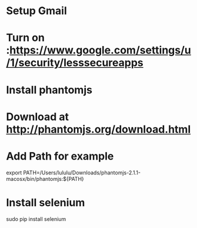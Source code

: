 # Setup Gmail
# Turn on :https://www.google.com/settings/u/1/security/lesssecureapps

# Install phantomjs
# Download at http://phantomjs.org/download.html
# Add Path for example
export PATH=/Users/lululu/Downloads/phantomjs-2.1.1-macosx/bin/phantomjs:${PATH}

# Install selenium
sudo pip install selenium

